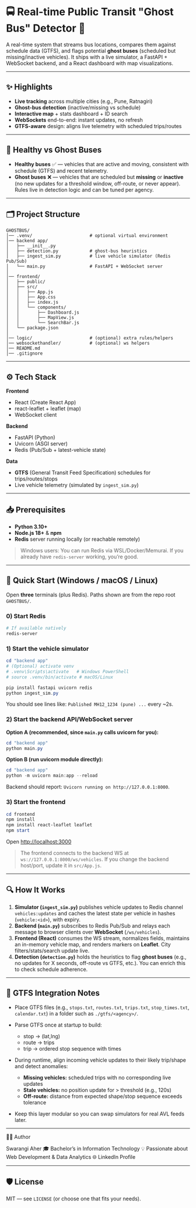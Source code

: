 # 🚍 Real-time Public Transit "Ghost Bus" Detector 👻

A real-time system that streams bus locations, compares them against schedule data (GTFS), and flags potential **ghost buses** (scheduled but missing/inactive vehicles). It ships with a live simulator, a FastAPI + WebSocket backend, and a React dashboard with map visualizations.

---

## ✨ Highlights

* **Live tracking** across multiple cities (e.g., Pune, Ratnagiri)
* **Ghost-bus detection** (inactive/missing vs schedule)
* **Interactive map** + stats dashboard + ID search
* **WebSockets** end-to-end: instant updates, no refresh
* **GTFS-aware** design: aligns live telemetry with scheduled trips/routes

---

## 🧭 Healthy vs Ghost Buses

* **Healthy buses** ✅ — vehicles that are active and moving, consistent with schedule (GTFS) and recent telemetry.
* **Ghost buses** ❌ — vehicles that are scheduled but **missing** or **inactive** (no new updates for a threshold window, off-route, or never appear). Rules live in detection logic and can be tuned per agency.

---

## 🗂️ Project Structure 

```
GHOSTBUS/
│── .venv/                      # optional virtual environment
│── backend app/
│   ├── __init__.py
│   ├── detection.py            # ghost-bus heuristics
│   ├── ingest_sim.py           # live vehicle simulator (Redis Pub/Sub)
│   └── main.py                 # FastAPI + WebSocket server
│
│── frontend/
│   ├── public/
│   ├── src/
│   │   ├── App.js
│   │   ├── App.css
│   │   ├── index.js
│   │   └── components/
│   │       ├── Dashboard.js
│   │       ├── MapView.js
│   │       └── SearchBar.js
│   └── package.json
│
│── logic/                      # (optional) extra rules/helpers
│── websockethandler/           # (optional) ws helpers
│── README.md
│── .gitignore
```

---

## ⚙️ Tech Stack

**Frontend**

* React (Create React App)
* react-leaflet + leaflet (map)
* WebSocket client

**Backend**

* FastAPI (Python)
* Uvicorn (ASGI server)
* Redis (Pub/Sub + latest-vehicle state)

**Data**

* **GTFS** (General Transit Feed Specification) schedules for trips/routes/stops
* Live vehicle telemetry (simulated by `ingest_sim.py`)

---

## 📥 Prerequisites

* **Python 3.10+**
* **Node.js 18+** & **npm**
* **Redis** server running locally (or reachable remotely)

> Windows users: You can run Redis via WSL/Docker/Memurai. If you already have `redis-server` working, you’re good.

---

## 🚀 Quick Start (Windows / macOS / Linux)

Open **three** terminals (plus Redis). Paths shown are from the repo root `GHOSTBUS/`.

### 0) Start Redis

```powershell
# If available natively
redis-server
```

### 1) Start the vehicle simulator

```powershell
cd "backend app"
# (Optional) activate venv
# .venv\Scripts\activate   # Windows PowerShell
# source .venv/bin/activate # macOS/Linux

pip install fastapi uvicorn redis
python ingest_sim.py
```

You should see lines like: `Published MH12_1234 (pune) ...` every \~2s.

### 2) Start the backend API/WebSocket server

**Option A (recommended, since `main.py` calls uvicorn for you):**

```powershell
cd "backend app"
python main.py
```

**Option B (run uvicorn module directly):**

```powershell
cd "backend app"
python -m uvicorn main:app --reload
```

Backend should report: `Uvicorn running on http://127.0.0.1:8000`.

### 3) Start the frontend

```powershell
cd frontend
npm install
npm install react-leaflet leaflet
npm start
```

Open [http://localhost:3000](http://localhost:3000)

> The frontend connects to the backend WS at `ws://127.0.0.1:8000/ws/vehicles`. If you change the backend host/port, update it in `src/App.js`.

---

## 🔍 How It Works

1. **Simulator (`ingest_sim.py`)** publishes vehicle updates to Redis channel `vehicles:updates` and caches the latest state per vehicle in hashes (`vehicle:<id>`), with expiry.
2. **Backend (`main.py`)** subscribes to Redis Pub/Sub and relays each message to browser clients over **WebSocket** (`/ws/vehicles`).
3. **Frontend (React)** consumes the WS stream, normalizes fields, maintains an in-memory vehicle map, and renders markers on **Leaflet**. City filters/stats/search update live.
4. **Detection (`detection.py`)** holds the heuristics to flag **ghost buses** (e.g., no updates for X seconds, off-route vs GTFS, etc.). You can enrich this to check schedule adherence.

---

## 🧠 GTFS Integration Notes

* Place GTFS files (e.g., `stops.txt`, `routes.txt`, `trips.txt`, `stop_times.txt`, `calendar.txt`) in a folder such as `./gtfs/<agency>/`.
* Parse GTFS once at startup to build:

  * stop → (lat,lng)
  * route → trips
  * trip → ordered stop sequence with times
* During runtime, align incoming vehicle updates to their likely trip/shape and detect anomalies:

  * **Missing vehicles:** scheduled trips with no corresponding live updates
  * **Stale vehicles:** no position update for > threshold (e.g., 120s)
  * **Off-route:** distance from expected shape/stop sequence exceeds tolerance
* Keep this layer modular so you can swap simulators for real AVL feeds later.

---

👩‍💻 Author

Swarangi Aher
🎓 Bachelor’s in Information Technology
💡 Passionate about Web Development & Data Analytics
🌐 LinkedIn Profile

---

## 🛡️ License

MIT — see `LICENSE` (or choose one that fits your needs).

